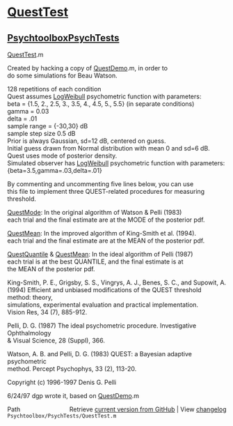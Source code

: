 # [QuestTest](QuestTest)
## [Psychtoolbox](Psychtoolbox)[PsychTests](PsychTests)

[QuestTest](QuestTest).m  
  
Created by hacking a copy of [QuestDemo](QuestDemo).m, in order to  
do some simulations for Beau Watson.  
  
128 repetitions of each condition  
Quest assumes [LogWeibull](LogWeibull) psychometric function with parameters:  
beta = {1.5, 2., 2.5, 3., 3.5, 4., 4.5, 5., 5.5} (in separate conditions)  
gamma = 0.03  
delta = .01  
sample range = {-30,30} dB  
sample step size 0.5 dB  
Prior is always Gaussian, sd=12 dB, centered on guess.  
Initial guess drawn from Normal distribution with mean 0 and sd=6 dB.  
Quest uses mode of posterior density.  
Simulated observer has [LogWeibull](LogWeibull) psychometric function with parameters:  
{beta=3.5,gamma=.03,delta=.01}  
  
  
By commenting and uncommenting five lines below, you can use  
this file to implement three QUEST-related procedures for measuring  
threshold.  
  
[QuestMode](QuestMode): In the original algorithm of Watson & Pelli (1983)  
each trial and the final estimate are at the MODE of the posterior pdf.  
  
[QuestMean](QuestMean): In the improved algorithm of King-Smith et al. (1994).  
each trial and the final estimate are at the MEAN of the posterior pdf.  
  
[QuestQuantile](QuestQuantile) & [QuestMean](QuestMean): In the ideal algorithm of Pelli (1987)  
each trial is at the best QUANTILE, and the final estimate is at   
the MEAN of the posterior pdf.  
  
King-Smith, P. E., Grigsby, S. S., Vingrys, A. J., Benes, S. C., and Supowit, A.  
(1994) Efficient and unbiased modifications of the QUEST threshold method: theory,   
simulations, experimental evaluation and practical implementation.   
Vision Res, 34 (7), 885-912.  
  
Pelli, D. G. (1987) The ideal psychometric procedure. Investigative Ophthalmology   
& Visual Science, 28 (Suppl), 366.  
  
Watson, A. B. and Pelli, D. G. (1983) QUEST: a Bayesian adaptive psychometric   
method. Percept Psychophys, 33 (2), 113-20.  
  
Copyright (c) 1996-1997 Denis G. Pelli  
  
6/24/97  dgp    wrote it, based on [QuestDemo](QuestDemo).m  




<div class="code_header" style="text-align:right;">
  <span style="float:left;">Path&nbsp;&nbsp;</span> <span class="counter">Retrieve <a href=
  "https://raw.github.com/Psychtoolbox-3/Psychtoolbox-3/beta/Psychtoolbox/PsychTests/QuestTest.m">current version from GitHub</a> | View <a href=
  "https://github.com/Psychtoolbox-3/Psychtoolbox-3/commits/beta/Psychtoolbox/PsychTests/QuestTest.m">changelog</a></span>
</div>
<div class="code">
  <code>Psychtoolbox/PsychTests/QuestTest.m</code>
</div>

